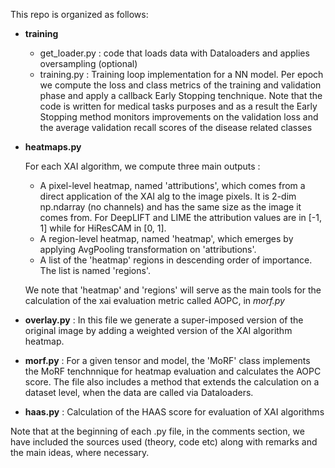 This repo is organized as follows:

- **training** <br/>
    
    - get_loader.py : code that loads data with Dataloaders and applies oversampling (optional)
    - training.py : Training loop implementation for a NN model. Per epoch we compute the loss and class metrics of the training and validation phase and apply a callback Early Stopping tenchnique. Note that the code is written for medical tasks purposes and as a result the Early Stopping method monitors improvements on the validation loss and the average validation recall scores of the disease related classes

- **heatmaps.py** <br/>

    For each XAI algorithm, we compute three main outputs :
    
    - A pixel-level heatmap, named 'attributions', which comes from a direct application of the XAI alg to the image pixels. It is 2-dim np.ndarray (no channels) and has the same size as the image it comes from.  For DeepLIFT and LIME the attribution values are in [-1, 1] while for HiResCAM in [0, 1].
    - A region-level heatmap, named 'heatmap', which emerges by applying AvgPooling transformation on 'attributions'.
    - A list of the 'heatmap' regions in descending order of importance. The list is named 'regions'.

    We note that 'heatmap' and 'regions' will serve as the main tools for the calculation of the xai evaluation metric called AOPC, in *morf.py*

- **overlay.py** : In this file we generate a super-imposed version of the original image by adding a weighted version of the XAI algorithm heatmap.

- **morf.py** : For a given tensor and model, the 'MoRF' class implements the MoRF tenchnnique for heatmap evaluation and calculates the AOPC score. The file also includes a method that extends the calculation on a dataset level, when the data are called via Dataloaders.

- **haas.py** : Calculation of the HAAS score for evaluation of XAI algorithms

Note that at the beginning of each .py file, in the comments section, we have included the sources used (theory, code etc) along with remarks and the main ideas, where necessary.
